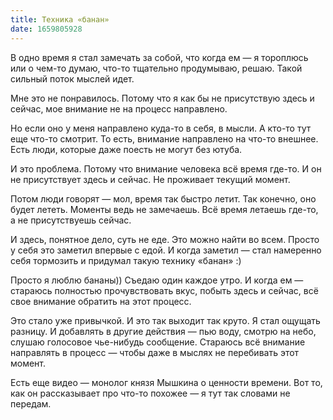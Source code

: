 ```yaml
---
title: Техника «банан»
date: 1659805928
---
```

В одно время я стал замечать за собой, что когда ем — я тороплюсь или о чем-то думаю, что-то тщательно продумываю, решаю. Такой сильный поток мыслей идет.

Мне это не понравилось. Потому что я как бы не присутствую здесь и сейчас, мое внимание не на процесс направлено.

Но если оно у меня направлено куда-то в себя, в мысли. А кто-то тут еще что-то смотрит. То есть, внимание направлено на что-то внешнее. Есть люди, которые даже поесть не могут без ютуба.

И это проблема. Потому что внимание человека всё время где-то. И он не присутствует здесь и сейчас. Не проживает текущий момент.

Потом люди говорят — мол, время так быстро летит. Так конечно, оно будет лететь. Моменты ведь не замечаешь. Всё время летаешь где-то, а не присутствуешь сейчас.

И здесь, понятное дело, суть не еде. Это можно найти во всем. Просто у себя это заметил впервые с едой. И когда заметил — стал намеренно себя тормозить и придумал такую технику «банан» :)

Просто я люблю бананы)) Съедаю один каждое утро. И когда ем — стараюсь полностью прочувствовать вкус, побыть здесь и сейчас, всё свое внимание обратить на этот процесс. 

Это стало уже привычкой. И это так выходит так круто. Я стал ощущать разницу. И добавлять в другие действия — пью воду, смотрю на небо, слушаю голосовое чье-нибудь сообщение. Стараюсь всё внимание направлять в процесс — чтобы даже в мыслях не перебивать этот момент.

Есть еще видео — монолог князя Мышкина о ценности времени. Вот то, как он рассказывает про что-то похожее — я тут так словами не передам.